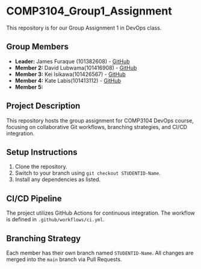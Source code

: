 # COMP3104_Group1_Assignment
This repository is for our Group Assignment 1 in DevOps class.
## Group Members
- **Leader:** James Furaque (101382608) - [GitHub](https://github.com/jamdazai)
- **Member 2:** David Lubwama(101416908) - [GitHub](https://github.com/LubwamaDavid)
- **Member 3:** Kei Isikawa(101426567) - [GitHub](https://github.com/kkkkei28)
- **Member 4:** Kate Labis(101413112) - [GitHub](https://github.com/issakat)
- **Member 5:** 
## Project Description
This repository hosts the group assignment for COMP3104 DevOps course, focusing on collaborative Git workflows, branching strategies, and CI/CD integration.

## Setup Instructions
1. Clone the repository.
2. Switch to your branch using `git checkout STUDENTID-Name`.
3. Install any dependencies as listed.

## CI/CD Pipeline
The project utilizes GitHub Actions for continuous integration. The workflow is defined in `.github/workflows/ci.yml`.

## Branching Strategy
Each member has their own branch named `STUDENTID-Name`. All changes are merged into the `main` branch via Pull Requests.
